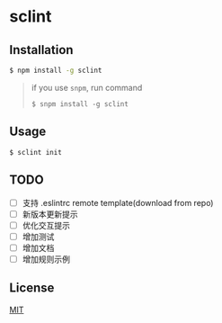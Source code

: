 # sclint

## Installation

``` bash
$ npm install -g sclint
```

> if you use `snpm`, run command
> ```
> $ snpm install -g sclint
> ```

## Usage

```
$ sclint init
```

## TODO

- [ ] 支持 .eslintrc remote template(download from repo)
- [ ] 新版本更新提示
- [ ] 优化交互提示
- [ ] 增加测试
- [ ] 增加文档
- [ ] 增加规则示例

## License

[MIT](http://opensource.org/licenses/MIT)
